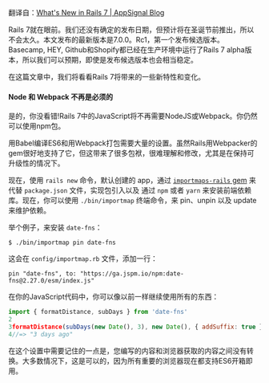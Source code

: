 翻译自：[What's New in Rails 7 | AppSignal Blog](https://blog.appsignal.com/2021/12/15/whats-new-in-rails7.html)



Rails 7就在眼前。我们还没有确定的发布日期，但预计将在圣诞节前推出，所以不会太久。本文发布的最新版本是7.0.0。Rc1，第一个发布候选版本。Basecamp, HEY, Github和Shopify都已经在生产环境中运行了Rails 7 alpha版本，所以我们可以预期，即使是发布候选版本也会相当稳定。



在这篇文章中，我们将看看Rails 7将带来的一些新特性和变化。



#### Node 和 Webpack 不再是必须的



是的，你没看错!Rails 7中的JavaScript将不再需要NodeJS或Webpack。你仍然可以使用npm包。



用Babel编译ES6和用Webpack打包需要大量的设置。虽然Rails用Webpacker的gem很好地支持了它，但这带来了很多包袱，很难理解和修改，尤其是在保持可升级性的情况下。



现在，使用 `rails new` 命令，默认创建的 app，通过 [`importmaps-rails` gem](https://github.com/rails/importmap-rails/) 来代替 `package.json` 文件，实现包引入以及 通过 `npm` 或者 `yarn` 来安装前端依赖库。现在，你可以使用 `./bin/importmap` 终端命令，来 pin、unpin 以及 update 来维护依赖。

举个例子，来安装 `date-fns`：



```
$ ./bin/importmap pin date-fns
```



这会在 `config/importmap.rb` 文件，添加一行：

```
pin "date-fns", to: "https://ga.jspm.io/npm:date-fns@2.27.0/esm/index.js"
```



在你的JavaScript代码中，你可以像以前一样继续使用所有的东西：



```js
import { formatDistance, subDays } from 'date-fns'
2
3formatDistance(subDays(new Date(), 3), new Date(), { addSuffix: true })
4//=> "3 days ago"
```



在这个设置中需要记住的一点是，您编写的内容和浏览器获取的内容之间没有转换。大多数情况下，这是可以的，因为所有重要的浏览器现在都支持ES6开箱即用。



